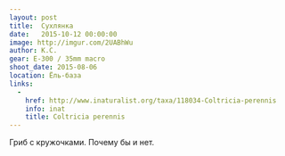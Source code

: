 ```yaml
---
layout: post
title:  Сухлянка
date:   2015-10-12 00:00:00
image: http://imgur.com/2UABhWu
author: К.С.
gear: Е-300 / 35mm macro
shoot_date: 2015-08-06
location: Ёль-база
links:
  -
    href: http://www.inaturalist.org/taxa/118034-Coltricia-perennis
    info: inat
    title: Coltricia perennis
---
```


Гриб с кружочками. Почему бы и нет.
